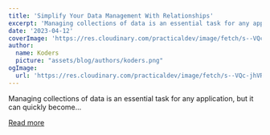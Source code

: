 ```yaml
---
title: 'Simplify Your Data Management With Relationships'
excerpt: 'Managing collections of data is an essential task for any application, but it can quickly become...'
date: '2023-04-12'
coverImage: 'https://res.cloudinary.com/practicaldev/image/fetch/s--VQc-jhVR--/c_imagga_scale,f_auto,fl_progressive,h_420,q_auto,w_1000/https://dev-to-uploads.s3.amazonaws.com/uploads/articles/f6lllgws8ubfb6gmfp3l.png'
author:
  name: Koders
  picture: "assets/blog/authors/koders.png"
ogImage:
  url: 'https://res.cloudinary.com/practicaldev/image/fetch/s--VQc-jhVR--/c_imagga_scale,f_auto,fl_progressive,h_420,q_auto,w_1000/https://dev-to-uploads.s3.amazonaws.com/uploads/articles/f6lllgws8ubfb6gmfp3l.png'
---
```


Managing collections of data is an essential task for any application, but it can quickly become...

[Read more](https://dev.to/appwrite/simplify-your-data-management-with-relationships-11ma)
